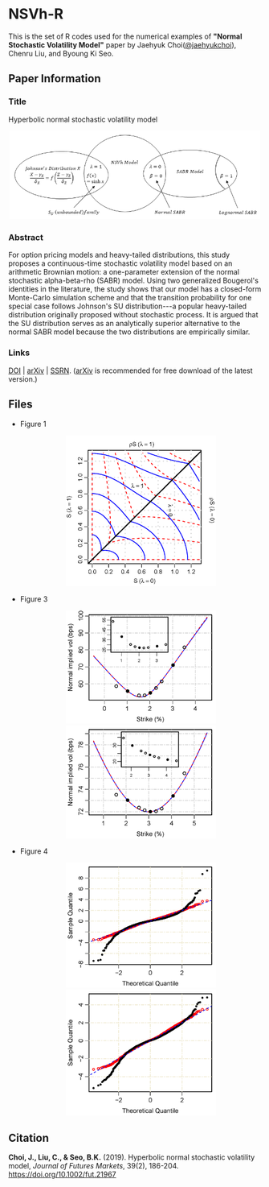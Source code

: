 # NSVh-R
This is the set of R codes used for the numerical examples of __"Normal Stochastic Volatility Model"__ paper by Jaehyuk Choi([@jaehyukchoi](https://github.com/jaehyukchoi)), Chenru Liu, and Byoung Ki Seo.

## Paper Information
### Title 
Hyperbolic normal stochastic volatility model

<p align="center">
<img src="images/VennDiagram.png" width="500" title="Fig. 2">
</p>

### Abstract
For option pricing models and heavy-tailed distributions, this study proposes a continuous-time stochastic volatility model based on an arithmetic Brownian motion: a one-parameter extension of the normal stochastic alpha-beta-rho (SABR) model. Using two generalized Bougerol's identities in the literature, the study shows that our model has a closed-form Monte-Carlo simulation scheme and that the transition probability for one special case follows Johnson's SU distribution---a popular heavy-tailed distribution originally proposed without stochastic process. It is argued that the SU distribution serves as an analytically superior alternative to the normal SABR model because the two distributions are empirically similar.

### Links
[DOI](https://doi.org/10.1002/fut.21967) | [arXiv](https://arxiv.org/abs/1809.04035) | [SSRN](http://ssrn.com/abstract=3068836). ([arXiv](http://arxiv.org/abs/1809.04035) is recommended for free download of the latest version.)

## Files
* Figure 1
  <p align="center">
  <img src="images/ConePlot.png" width="300" title="Fig. 1">
  </p>
* Figure 3
  <p align="center">
  <img src="images/Swo_1y1y.png" width="300" title="Fig. 3 (left: 1y1y)">
  <img src="images/Swo_10y10y.png" width="300" title="Fig. 3 (right: 10y10y)">
  </p>
* Figure 4
  <p align="center">
  <img src="images/QQ_SP500.png" width="300" title="Fig. 4 (left)">
  <img src="images/QQ_CSI300.png" width="300" title="Fig. 4 (right)">
  </p>

## Citation
__Choi, J., Liu, C., & Seo, B.K.__ (2019). Hyperbolic normal stochastic volatility model, *Journal of Futures Markets*, 39(2), 186-204. https://doi.org/10.1002/fut.21967
